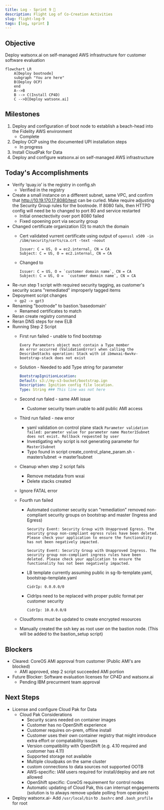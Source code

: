 ```yaml
---
title: Log - Sprint 9 🛫
description: Flight Log of Co-Creation Activities
slug: flight-log-9
tags: [log, sprint ]
---
```


## Objective
Deploy watsonx.ai on self-managed AWS infrastructure forr customer software evaluation

```mermaid
flowchart LR
    A[Deploy bootnode]
    subgraph "You are here"
    B(Deploy OCP)
    end
    A-->B
    B --> C(Install CP4D)
    C -->D[Deploy watsonx.ai]
```

## Milestones
1. Deploy and configuration of boot node to establish a beach-head into the Fidelity AWS environment
    - Complete
2. Deploy OCP using the documented UPI installation steps
    - In progress
3. Install CloudPak for Data
4. Deploy and configure watsonx.ai on self-managed AWS infrastructure

## Today's Accomplishments
- Verify ‘quay.io’ is the registry in config.sh
    - Verified in the registry
- Create a small instance on a different subnet, same VPC, and confirm that http://10.19.170.17:8080/test can be curled. Make require adjusting the Security Group rules for the bootnode. If 8080 fails, then HTTPD config will need be to changed to port 80 and service restarted
    - Initial onnectectivity over port 8080 failed
    - Fixed opoening port via security group
- Changed certificate organization (O) to match the domain
    - Cert validated vurrent certificate using output of `openssl x509 -in /ibm/security/certs/ca.crt -text -noout`
    
        ```
        Issuer: C = US, O = ec2.internal, CN = CA
        Subject: C = US, O = ec2.internal, CN = CA
        ```
    - Changed to

        ```
        Issuer: C = US, O = `customer domain name`, CN = CA
        Subject: C = US, O =  `customer domain name`, CN = CA
        ```
- Re-run step 1 script with required security tagging, as customer's security scans "remediated" improperly tagged items
- Depoyment script changes 
    - `gp2 -> gpt3`
- Renaming "bootnode" to bastion.'basedomain'
    - Renamed certificates to match
- Reran create registry command
- Reran DNS steps for new ELB
- Running Step 2 Script
    - First run failed - unable to find bootstrap
        ```
        Every Parameters object must contain a Type member
        An error occurred (ValidationError) when calling the DescribeStacks operation: Stack with id ibmwxai-6wvkv-bootstrap-stack does not exist
        ```
    - Solution - Needed to add Type string for parameter
        ```yaml
        BootstrapIgnitionLocation:
        Default: s3://my-s3-bucket/bootstrap.ign
        Description: Ignition config file location.
        Type: String ### This line was not here
        ```
    - Second run faled - same AMI issue
        - Customer security team unable to add public AMI access
    - Third run failed - new error
        - yaml validation on control plane stack
        `Parameter validation failed: parameter value for parameter name Master1Subnet does not exist. Rollback requested by user`
        - Investigating why script is not generating parameter for `Master1Subnet`
        - Typo found in script create_control_plane_param.sh - masters1ubnet -> master1subnet
    - Cleanup when step 2 script fails 
        - Remove metadata from wxai
        - Delete stacks created
    - Ignore FATAL error
    - Fourth run failed
        - Automated customer security scan "remediation" removed non-compliant security groups on bootstrap and master (Ingress and Egress)
           
            ```
            Security Event: Security Group with Unapproved Egress. The security group non-compliant egress rules have been deleted. Please check your application to ensure the functionality has not been negatively impacted.
            ```
            
            ```
            Security Event: Security Group with Unapproved Ingress. The security group non-compliant ingress rules have been deleted. Please check your application to ensure the functionality has not been negatively impacted.
            ```
        - LB template currently assuming public in sg-lb-template.yaml, bootstrap-template.yaml
            ```
            CidrIp: 0.0.0.0/0
            ```
        - CidrIps need to be replaced with proper public format per customer security
             ```
            CidrIp: 10.0.0.0/8
            ```
    - Cloudforms must be updated to create encrypted resources

    - Manually created the ssh key as root user on the bastion node. (This will be added to the bastion_setup script)

## Blockers
- Cleared: CoreOS AMI approval from customer (Public AMI's are blocked)
    - AMI approved, step 2 script succeeded AMI portion
- Future Blocker: Software evaluation licenses for CP4D and watsonx.ai
    - Pending IBM precurment team approval
    

## Next Steps
- License and configure Cloud Pak for Data
    - Cloud Pak Considerations
        - Security scans needed on container images 
        - Customer has no OpenShift experience 
        - Customer requires on-prem, offline install
        - Customer uses their own container registry that might introduce extra effort or compatability issues 
        - Version compatibility with OpenShift (e.g. 4.10 required and customer has 4.11) 
        - Supported storage not available 
        - Multiple cloudpaks on the same cluster 
        - custom connections to data sources not supported OOTB 
        - AWS-specific: IAM users required for install/deploy and are not allowed 
        - OpenShift specific: CoreOS requirement for control nodes 
        - Automatic updating of Cloud Pak, this can interrupt engagements (solution is to always remove update polling from operators)
- Deploy watsonx.ai- Add `/usr/local/bin` to `.bashrc` and `.bash_profile` for root